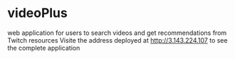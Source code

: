 # videoPlus
web application for users to search videos and get recommendations from Twitch resources
Visite the address deployed at http://3.143.224.107 to see the complete application
